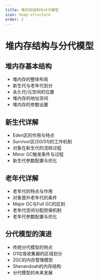 ```yaml
---
title: 堆内存结构与分代模型
icon: heap-structure
order: 2
---
```


# 堆内存结构与分代模型

## 堆内存基本结构

- 堆内存的整体布局
- 新生代与老年代划分
- 永久代/元空间的位置
- 堆内存的地址空间
- 堆内存的参数设置

## 新生代详解

- Eden区的作用与特点
- Survivor区(S0/S1)的工作机制
- 对象在新生代的流转过程
- Minor GC触发条件与过程
- 新生代参数配置与优化

## 老年代详解

- 老年代的特点与作用
- 对象晋升老年代的条件
- Major GC与Full GC的区别
- 老年代空间分配担保机制
- 老年代参数配置与优化

## 分代模型的演进

- 传统分代模型的特点
- G1垃圾收集器的区域划分
- ZGC的内存管理模型
- Shenandoah的内存结构
- 分代模型的未来发展
